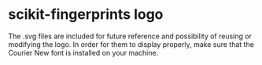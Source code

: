 # scikit-fingerprints logo

The .svg files are included for future reference and possibility of reusing or modifying the logo. In order for them to display properly, make sure that the Courier New font is installed on your machine.
